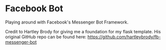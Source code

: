 # Facebook Bot
Playing around with Facebook's Messenger Bot Framework.

Credit to Hartley Brody for giving me a foundation for my flask template. His original GitHub repo can be found here: https://github.com/hartleybrody/fb-messenger-bot
